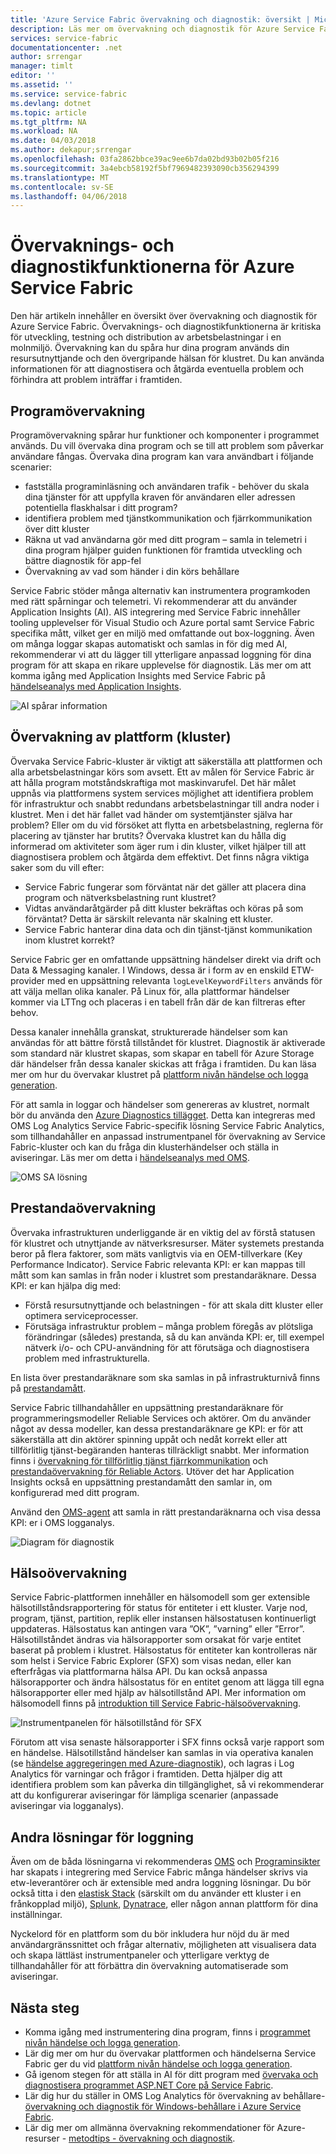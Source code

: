 ```yaml
---
title: 'Azure Service Fabric övervakning och diagnostik: översikt | Microsoft Docs'
description: Läs mer om övervakning och diagnostik för Azure Service Fabric-kluster, program och tjänster.
services: service-fabric
documentationcenter: .net
author: srrengar
manager: timlt
editor: ''
ms.assetid: ''
ms.service: service-fabric
ms.devlang: dotnet
ms.topic: article
ms.tgt_pltfrm: NA
ms.workload: NA
ms.date: 04/03/2018
ms.author: dekapur;srrengar
ms.openlocfilehash: 03fa2862bbce39ac9ee6b7da02bd93b02b05f216
ms.sourcegitcommit: 3a4ebcb58192f5bf7969482393090cb356294399
ms.translationtype: MT
ms.contentlocale: sv-SE
ms.lasthandoff: 04/06/2018
---
```

# <a name="monitoring-and-diagnostics-for-azure-service-fabric"></a>Övervaknings- och diagnostikfunktionerna för Azure Service Fabric

Den här artikeln innehåller en översikt över övervakning och diagnostik för Azure Service Fabric. Övervaknings- och diagnostikfunktionerna är kritiska för utveckling, testning och distribution av arbetsbelastningar i en molnmiljö. Övervakning kan du spåra hur dina program används din resursutnyttjande och den övergripande hälsan för klustret. Du kan använda informationen för att diagnostisera och åtgärda eventuella problem och förhindra att problem inträffar i framtiden. 

## <a name="application-monitoring"></a>Programövervakning
Programövervakning spårar hur funktioner och komponenter i programmet används. Du vill övervaka dina program och se till att problem som påverkar användare fångas. Övervaka dina program kan vara användbart i följande scenarier:
* fastställa programinläsning och användaren trafik - behöver du skala dina tjänster för att uppfylla kraven för användaren eller adressen potentiella flaskhalsar i ditt program?
* identifiera problem med tjänstkommunikation och fjärrkommunikation över ditt kluster
* Räkna ut vad användarna gör med ditt program – samla in telemetri i dina program hjälper guiden funktionen för framtida utveckling och bättre diagnostik för app-fel
* Övervakning av vad som händer i din körs behållare

Service Fabric stöder många alternativ kan instrumentera programkoden med rätt spårningar och telemetri. Vi rekommenderar att du använder Application Insights (AI). AIS integrering med Service Fabric innehåller tooling upplevelser för Visual Studio och Azure portal samt Service Fabric specifika mått, vilket ger en miljö med omfattande out box-loggning. Även om många loggar skapas automatiskt och samlas in för dig med AI, rekommenderar vi att du lägger till ytterligare anpassad loggning för dina program för att skapa en rikare upplevelse för diagnostik. Läs mer om att komma igång med Application Insights med Service Fabric på [händelseanalys med Application Insights](service-fabric-diagnostics-event-analysis-appinsights.md).

![AI spårar information](./media/service-fabric-tutorial-monitoring-aspnet/trace-details.png)

## <a name="platform-cluster-monitoring"></a>Övervakning av plattform (kluster)
Övervaka Service Fabric-kluster är viktigt att säkerställa att plattformen och alla arbetsbelastningar körs som avsett. Ett av målen för Service Fabric är att hålla program motståndskraftiga mot maskinvarufel. Det här målet uppnås via plattformens system services möjlighet att identifiera problem för infrastruktur och snabbt redundans arbetsbelastningar till andra noder i klustret. Men i det här fallet vad händer om systemtjänster själva har problem? Eller om du vid försöket att flytta en arbetsbelastning, reglerna för placering av tjänster har brutits? Övervaka klustret kan du hålla dig informerad om aktiviteter som äger rum i din kluster, vilket hjälper till att diagnostisera problem och åtgärda dem effektivt. Det finns några viktiga saker som du vill efter:
* Service Fabric fungerar som förväntat när det gäller att placera dina program och nätverksbelastning runt klustret? 
* Vidtas användaråtgärder på ditt kluster bekräftas och köras på som förväntat? Detta är särskilt relevanta när skalning ett kluster.
* Service Fabric hanterar dina data och din tjänst-tjänst kommunikation inom klustret korrekt?

Service Fabric ger en omfattande uppsättning händelser direkt via drift och Data & Messaging kanaler. I Windows, dessa är i form av en enskild ETW-provider med en uppsättning relevanta `logLevelKeywordFilters` används för att välja mellan olika kanaler. På Linux för, alla plattformar händelser kommer via LTTng och placeras i en tabell från där de kan filtreras efter behov. 

Dessa kanaler innehålla granskat, strukturerade händelser som kan användas för att bättre förstå tillståndet för klustret. Diagnostik är aktiverade som standard när klustret skapas, som skapar en tabell för Azure Storage där händelser från dessa kanaler skickas att fråga i framtiden. Du kan läsa mer om hur du övervakar klustret på [plattform nivån händelse och logga generation](service-fabric-diagnostics-event-generation-infra.md).

För att samla in loggar och händelser som genereras av klustret, normalt bör du använda den [Azure Diagnostics tillägget](service-fabric-diagnostics-event-aggregation-wad.md). Detta kan integreras med OMS Log Analytics Service Fabric-specifik lösning Service Fabric Analytics, som tillhandahåller en anpassad instrumentpanel för övervakning av Service Fabric-kluster och kan du fråga din klusterhändelser och ställa in aviseringar. Läs mer om detta i [händelseanalys med OMS](service-fabric-diagnostics-event-analysis-oms.md). 

 ![OMS SA lösning](media/service-fabric-diagnostics-event-analysis-oms/service-fabric-solution.png)

## <a name="performance-monitoring"></a>Prestandaövervakning
Övervaka infrastrukturen underliggande är en viktig del av förstå statusen för klustret och utnyttjande av nätverksresurser. Mäter systemets prestanda beror på flera faktorer, som mäts vanligtvis via en OEM-tillverkare (Key Performance Indicator). Service Fabric relevanta KPI: er kan mappas till mått som kan samlas in från noder i klustret som prestandaräknare.
Dessa KPI: er kan hjälpa dig med:
* Förstå resursutnyttjande och belastningen - för att skala ditt kluster eller optimera serviceprocesser.
* Förutsäga infrastruktur problem – många problem föregås av plötsliga förändringar (således) prestanda, så du kan använda KPI: er, till exempel nätverk i/o- och CPU-användning för att förutsäga och diagnostisera problem med infrastrukturella.

En lista över prestandaräknare som ska samlas in på infrastrukturnivå finns på [prestandamått](service-fabric-diagnostics-event-generation-perf.md). 

Service Fabric tillhandahåller en uppsättning prestandaräknare för programmeringsmodeller Reliable Services och aktörer. Om du använder något av dessa modeller, kan dessa prestandaräknare ge KPI: er för att säkerställa att din aktörer spinning uppåt och nedåt korrekt eller att tillförlitlig tjänst-begäranden hanteras tillräckligt snabbt. Mer information finns i [övervakning för tillförlitlig tjänst fjärrkommunikation](service-fabric-reliable-serviceremoting-diagnostics.md#performance-counters) och [prestandaövervakning för Reliable Actors](service-fabric-reliable-actors-diagnostics.md#performance-counters). Utöver det har Application Insights också en uppsättning prestandamått den samlar in, om konfigurerad med ditt program.

Använd den [OMS-agent](service-fabric-diagnostics-oms-agent.md) att samla in rätt prestandaräknarna och visa dessa KPI: er i OMS logganalys.

![Diagram för diagnostik](media/service-fabric-diagnostics-overview/diagnostics-overview.png)

## <a name="health-monitoring"></a>Hälsoövervakning
Service Fabric-plattformen innehåller en hälsomodell som ger extensible hälsotillståndsrapportering för status för entiteter i ett kluster. Varje nod, program, tjänst, partition, replik eller instansen hälsostatusen kontinuerligt uppdateras. Hälsostatus kan antingen vara ”OK”, ”varning” eller ”Error”. Hälsotillståndet ändras via hälsorapporter som orsakat för varje entitet baserat på problem i klustret. Hälsostatus för entiteter kan kontrolleras när som helst i Service Fabric Explorer (SFX) som visas nedan, eller kan efterfrågas via plattformarna hälsa API. Du kan också anpassa hälsorapporter och ändra hälsostatus för en entitet genom att lägga till egna hälsorapporter eller med hjälp av hälsotillstånd API. Mer information om hälsomodell finns på [introduktion till Service Fabric-hälsoövervakning](service-fabric-health-introduction.md).

![Instrumentpanelen för hälsotillstånd för SFX](media/service-fabric-diagnostics-overview/sfx-healthstatus.png)

Förutom att visa senaste hälsorapporter i SFX finns också varje rapport som en händelse. Hälsotillstånd händelser kan samlas in via operativa kanalen (se [händelse aggregeringen med Azure-diagnostik](service-fabric-diagnostics-event-aggregation-wad.md#log-collection-configurations)), och lagras i Log Analytics för varningar och frågor i framtiden. Detta hjälper dig att identifiera problem som kan påverka din tillgänglighet, så vi rekommenderar att du konfigurerar aviseringar för lämpliga scenarier (anpassade aviseringar via logganalys).

## <a name="other-logging-solutions"></a>Andra lösningar för loggning

Även om de båda lösningarna vi rekommenderas [OMS](service-fabric-diagnostics-event-analysis-oms.md) och [Programinsikter](service-fabric-diagnostics-event-analysis-appinsights.md) har skapats i integrering med Service Fabric många händelser skrivs via etw-leverantörer och är extensible med andra loggning lösningar. Du bör också titta i den [elastisk Stack](https://www.elastic.co/products) (särskilt om du använder ett kluster i en frånkopplad miljö), [Splunk](https://www.splunk.com/), [Dynatrace](https://www.dynatrace.com/), eller någon annan plattform för dina inställningar. 

Nyckelord för en plattform som du bör inkludera hur nöjd du är med användargränssnittet och frågar alternativ, möjligheten att visualisera data och skapa lättläst instrumentpaneler och ytterligare verktyg de tillhandahåller för att förbättra din övervakning automatiserade som aviseringar.

## <a name="next-steps"></a>Nästa steg

* Komma igång med instrumentering dina program, finns i [programmet nivån händelse och logga generation](service-fabric-diagnostics-event-generation-app.md).
* Lär dig mer om hur du övervakar plattformen och händelserna Service Fabric ger du vid [plattform nivån händelse och logga generation](service-fabric-diagnostics-event-generation-infra.md).
* Gå igenom stegen för att ställa in AI för ditt program med [övervaka och diagnostisera programmet ASP.NET Core på Service Fabric](service-fabric-tutorial-monitoring-aspnet.md).
* Lär dig hur du ställer in OMS Log Analytics för övervakning av behållare- [övervakning och diagnostik för Windows-behållare i Azure Service Fabric](service-fabric-tutorial-monitoring-wincontainers.md).
* Lär dig mer om allmänna övervakning rekommendationer för Azure-resurser - [metodtips - övervakning och diagnostik](https://docs.microsoft.com/azure/architecture/best-practices/monitoring). 

